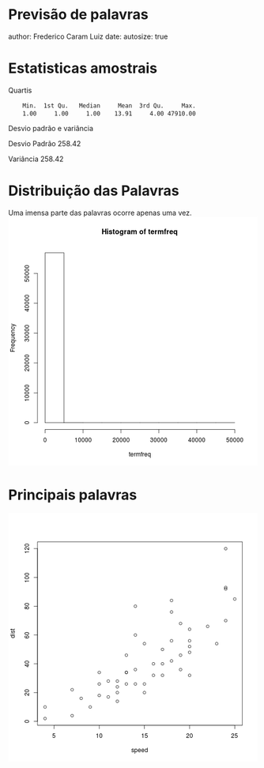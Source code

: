 Previsão de palavras
========================================================
author: Frederico Caram Luiz
date: 
autosize: true

Estatisticas amostrais
========================================================

Quartis

```
    Min.  1st Qu.   Median     Mean  3rd Qu.     Max. 
    1.00     1.00     1.00    13.91     4.00 47910.00 
```

Desvio padrão e variância

Desvio Padrão 258.42

Variância 258.42

Distribuição das Palavras
========================================================
Uma imensa parte das palavras ocorre apenas uma vez.
![plot of chunk unnamed-chunk-3](presentation-figure/unnamed-chunk-3-1.png)

Principais palavras
========================================================

![plot of chunk unnamed-chunk-4](presentation-figure/unnamed-chunk-4-1.png)
